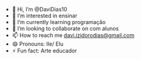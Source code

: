 - 👋 Hi, I’m @DaviDias10
- 👀 I’m interested in ensinar
- 🌱 I’m currently learning programação 
- 💞️ I’m looking to collaborate on com alunos
- 📫 How to reach me davi.izidorodias@gmail.com
- 😄 Pronouns: Ile/ Elu
- ⚡ Fun fact: Arte educador

<!---
DaviDias10/DaviDias10 is a ✨ special ✨ repository because its `README.md` (this file) appears on your GitHub profile.
You can click the Preview link to take a look at your changes.
--->
